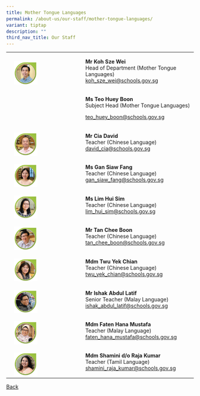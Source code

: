```yaml
---
title: Mother Tongue Languages
permalink: /about-us/our-staff/mother-tongue-languages/
variant: tiptap
description: ""
third_nav_title: Our Staff
---
```

<table style="minWidth: 75px">
<colgroup>
<col>
<col>
<col>
</colgroup>
<tbody>
<tr>
<td rowspan="1" colspan="1">
<p></p>
</td>
<td rowspan="1" colspan="1">
<p></p>
<div class="isomer-image-wrapper">
<img style="width: 35%;" height="auto" width="100%" alt="" src="/images/Staff Photos/2024 MTL/7_TMJC_Staff___Mother_Tongue_Sze_Wei.jpg">
</div>
</td>
<td rowspan="1" colspan="1">
<p><strong>Mr Koh Sze Wei</strong>
<br>Head of Department (Mother Tongue Languages)
<br><a href="mailto:koh_sze_wei@schools.gov.sg" rel="noopener noreferrer nofollow" target="_blank">koh_sze_wei@schools.gov.sg</a>
</p>
</td>
</tr>
<tr>
<td rowspan="1" colspan="1">
<p></p>
</td>
<td rowspan="1" colspan="1">
<p></p>
</td>
<td rowspan="1" colspan="1">
<p><strong>Ms Teo Huey Boon</strong>
<br>Subject Head (Mother Tongue Languages)</p>
<p><a href="mailto:teo_huey_boon@schools.gov.sg" rel="noopener noreferrer nofollow" target="_blank">teo_huey_boon@schools.gov.sg</a>
</p>
</td>
</tr>
<tr>
<td rowspan="1" colspan="1">
<p></p>
</td>
<td rowspan="1" colspan="1">
<p></p>
<div class="isomer-image-wrapper">
<img style="width: 35%;" height="auto" width="100%" alt="" src="/images/Staff Photos/2024 MTL/7_TMJC_Staff___Mother_Tongue_David.jpg">
</div>
</td>
<td rowspan="1" colspan="1">
<p><strong>Mr Cia David</strong>
<br>Teacher (Chinese Language)
<br><a href="mailto:david_cia@schools.gov.sg" rel="noopener noreferrer nofollow" target="_blank">david_cia@schools.gov.sg</a>
</p>
</td>
</tr>
<tr>
<td rowspan="1" colspan="1">
<p></p>
</td>
<td rowspan="1" colspan="1">
<p></p>
<div class="isomer-image-wrapper">
<img style="width: 35%;" height="auto" width="100%" alt="" src="/images/Staff Photos/2024 MTL/7_TMJC_Staff___Mother_Tongue_Siaw_Fang.jpg">
</div>
</td>
<td rowspan="1" colspan="1">
<p><strong>Ms Gan Siaw Fang</strong>
<br>Teacher (Chinese Language)
<br><a href="mailto:gan_siaw_fang@schools.gov.sg" rel="noopener noreferrer nofollow" target="_blank">gan_siaw_fang@schools.gov.sg</a>
</p>
</td>
</tr>
<tr>
<td rowspan="1" colspan="1">
<p></p>
</td>
<td rowspan="1" colspan="1">
<p></p>
<div class="isomer-image-wrapper">
<img style="width: 35%;" height="auto" width="100%" alt="" src="/images/Staff Photos/2024 MTL/7_TMJC_Staff___Mother_Tongue_Hui_sim.jpg">
</div>
</td>
<td rowspan="1" colspan="1">
<p><strong>Ms Lim Hui Sim</strong>
<br>Teacher (Chinese Language)
<br><a href="mailto:lim_hui_sim@schools.gov.sg" rel="noopener noreferrer nofollow" target="_blank">lim_hui_sim@schools.gov.sg</a>
</p>
</td>
</tr>
<tr>
<td rowspan="1" colspan="1">
<p></p>
</td>
<td rowspan="1" colspan="1">
<p></p>
<div class="isomer-image-wrapper">
<img style="width: 35%;" height="auto" width="100%" alt="" src="/images/Staff Photos/2024 MTL/7_TMJC_Staff___Mother_Tongue_Chee_Boon.jpg">
</div>
</td>
<td rowspan="1" colspan="1">
<p><strong>Mr Tan Chee Boon</strong>
<br>Teacher (Chinese Language)
<br><a href="mailto:tan_chee_boon@schools.gov.sg" rel="noopener noreferrer nofollow" target="_blank">tan_chee_boon@schools.gov.sg</a>
</p>
</td>
</tr>
<tr>
<td rowspan="1" colspan="1">
<p></p>
</td>
<td rowspan="1" colspan="1">
<p></p>
<div class="isomer-image-wrapper">
<img style="width: 35%;" height="auto" width="100%" alt="" src="/images/Staff Photos/2024 MTL/7_TMJC_Staff___Mother_Tongue_Twu_Yek_Chian.jpg">
</div>
</td>
<td rowspan="1" colspan="1">
<p><strong>Mdm Twu Yek Chian</strong>
<br>Teacher (Chinese Language)
<br><a href="mailto:twu_yek_chian@schools.gov.sg" rel="noopener noreferrer nofollow" target="_blank">twu_yek_chian@schools.gov.sg</a>
</p>
</td>
</tr>
<tr>
<td rowspan="1" colspan="1">
<p></p>
</td>
<td rowspan="1" colspan="1">
<p></p>
<div class="isomer-image-wrapper">
<img style="width: 35%;" height="auto" width="100%" alt="" src="/images/Staff Photos/2024 MTL/7_TMJC_Staff___Mother_Tongue_Ishak_Abdul_Latif.jpg">
</div>
</td>
<td rowspan="1" colspan="1">
<p><strong>Mr Ishak Abdul Latif</strong>
<br>Senior Teacher (Malay Language)
<br><a href="mailto:ishak_abdul_latif@schools.gov.sg" rel="noopener noreferrer nofollow" target="_blank">ishak_abdul_latif@schools.gov.sg</a>
</p>
</td>
</tr>
<tr>
<td rowspan="1" colspan="1">
<p></p>
</td>
<td rowspan="1" colspan="1">
<p></p>
<div class="isomer-image-wrapper">
<img style="width: 35%;" height="auto" width="100%" alt="" src="/images/Staff Photos/2024 MTL/7_TMJC_Staff___Mother_Tongue_Faten.jpg">
</div>
</td>
<td rowspan="1" colspan="1">
<p><strong>Mdm Faten Hana Mustafa</strong>
<br>Teacher (Malay Language)
<br><a href="mailto:faten_hana_mustafa@schools.gov.sg" rel="noopener noreferrer nofollow" target="_blank">faten_hana_mustafa@schools.gov.sg</a>
</p>
</td>
</tr>
<tr>
<td rowspan="1" colspan="1">
<p></p>
</td>
<td rowspan="1" colspan="1">
<p></p>
<div class="isomer-image-wrapper">
<img style="width: 35%;" height="auto" width="100%" alt="" src="/images/Staff Photos/2024 MTL/7_TMJC_Staff___Mother_Tongue_Shamini.jpg">
</div>
</td>
<td rowspan="1" colspan="1">
<p><strong>Mdm Shamini d/o Raja Kumar</strong>
<br>Teacher (Tamil Language)
<br><a href="mailto:shamini_raja_kumar@schools.gov.sg" rel="noopener noreferrer nofollow" target="_blank">shamini_raja_kumar@schools.gov.sg</a>
</p>
</td>
</tr>
</tbody>
</table>
<p><a href="https://www.tmjc.moe.edu.sg/about-us/Our-Staff/" rel="noopener noreferrer nofollow" target="_blank">Back</a>
</p>